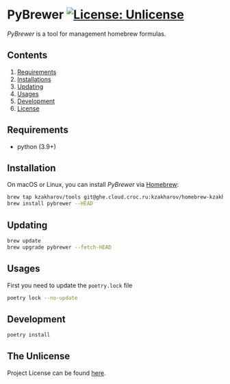 # PyBrewer [![License: Unlicense](https://img.shields.io/badge/license-Unlicense-blue.svg)](LICENSE)

*PyBrewer* is a tool for management homebrew formulas.

## Contents

1. [Requirements](#requirements)
2. [Installations](#installation)
3. [Updating](#updating)
4. [Usages](#usages)
5. [Development](#development)
6. [License](#the-unlicense)

## Requirements

- python (3.9+)

## Installation

On macOS or Linux, you can install *PyBrewer* via [Homebrew](https://brew.sh/):

```bash
brew tap kzakharov/tools git@ghe.cloud.croc.ru:kzakharov/homebrew-kzakharov.git
brew install pybrewer --HEAD
```

## Updating

```bash
brew update
brew upgrade pybrewer --fetch-HEAD
```

## Usages

First you need to update the `poetry.lock` file
```bash
poetry lock --no-update
```

## Development

```bash
poetry install
```

## The Unlicense
Project License can be found [here](LICENSE).
